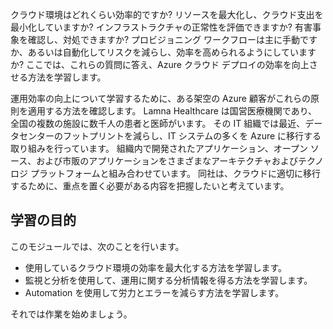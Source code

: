 クラウド環境はどれくらい効率的ですか? リソースを最大化し、クラウド支出を最小化していますか? インフラストラクチャの正常性を評価できますか? 有害事象を確認し、対処できますか? プロビジョニング ワークフローは主に手動ですか、あるいは自動化してリスクを減らし、効率を高められるようにしていますか? ここでは、これらの質問に答え、Azure クラウド デプロイの効率を向上させる方法を学習します。

運用効率の向上について学習するために、ある架空の Azure 顧客がこれらの原則を適用する方法を確認します。 Lamna Healthcare は国営医療機関であり、全国の複数の施設に数千人の患者と医師がいます。 その IT 組織では最近、データセンターのフットプリントを減らし、IT システムの多くを Azure に移行する取り組みを行っています。 組織内で開発されたアプリケーション、オープン ソース、および市販のアプリケーションをさまざまなアーキテクチャおよびテクノロジ プラットフォームと組み合わせています。 同社は、クラウドに適切に移行するために、重点を置く必要がある内容を把握したいと考えています。  

## <a name="learning-objectives"></a>学習の目的

このモジュールでは、次のことを行います。

- 使用しているクラウド環境の効率を最大化する方法を学習します。
- 監視と分析を使用して、運用に関する分析情報を得る方法を学習します。
- Automation を使用して労力とエラーを減らす方法を学習します。

それでは作業を始めましょう。